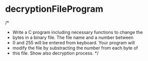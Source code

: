 # decryptionFileProgram
/*
 * Write a C program including necessary functions to change the
 * bytes in a binary file. The file name and a number between
 * 0 and 255 will be entered from keyboard. Your program will
 * modify the file by substracting the number from each byte of
 * this file. Show also decryption process.
 */

